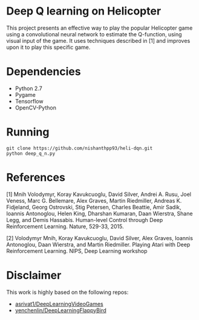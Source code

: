 # Deep Q learning on Helicopter
This project presents an effective way to play the popular Helicopter game using a convolutional neural network 
to estimate the Q-function, using visual input of the game. It uses techniques described in [1] and improves
upon it to play this specific game. 

# Dependencies
* Python 2.7
* Pygame
* Tensorflow
* OpenCV-Python

# Running
```
git clone https://github.com/nishanthpp93/heli-dqn.git
python deep_q_n.py
```

# References
[1] Mnih Volodymyr, Koray Kavukcuoglu, David Silver, Andrei A. Rusu, Joel Veness, Marc G. Bellemare, Alex Graves, 
Martin Riedmiller, Andreas K. Fidjeland, Georg Ostrovski, Stig Petersen, Charles Beattie, Amir Sadik, Ioannis 
Antonoglou, Helen King, Dharshan Kumaran, Daan Wierstra, Shane Legg, and Demis Hassabis. Human-level Control 
through Deep Reinforcement Learning. Nature, 529-33, 2015.

[2] Volodymyr Mnih, Koray Kavukcuoglu, David Silver, Alex Graves, Ioannis Antonoglou, Daan Wierstra, and Martin 
Riedmiller. Playing Atari with Deep Reinforcement Learning. NIPS, Deep Learning workshop

# Disclaimer

This work is highly based on the following repos:

* [asrivat1/DeepLearningVideoGames](https://github.com/asrivat1/DeepLearningVideoGames)
* [yenchenlin/DeepLearningFlappyBird](https://github.com/yenchenlin/DeepLearningFlappyBird)
